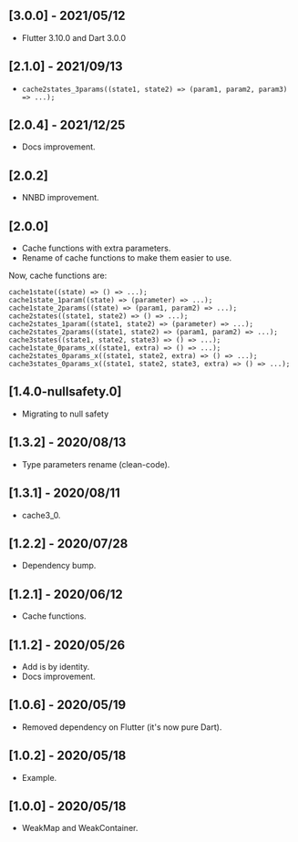 ## [3.0.0] - 2021/05/12

* Flutter 3.10.0 and Dart 3.0.0

## [2.1.0] - 2021/09/13

* `cache2states_3params((state1, state2) => (param1, param2, param3) => ...);`

## [2.0.4] - 2021/12/25

* Docs improvement.

## [2.0.2]

* NNBD improvement.

## [2.0.0]

* Cache functions with extra parameters.
* Rename of cache functions to make them easier to use.

Now, cache functions are:

```
cache1state((state) => () => ...);
cache1state_1param((state) => (parameter) => ...);
cache1state_2params((state) => (param1, param2) => ...);
cache2states((state1, state2) => () => ...);
cache2states_1param((state1, state2) => (parameter) => ...);
cache2states_2params((state1, state2) => (param1, param2) => ...);
cache3states((state1, state2, state3) => () => ...);
cache1state_0params_x((state1, extra) => () => ...);
cache2states_0params_x((state1, state2, extra) => () => ...);
cache3states_0params_x((state1, state2, state3, extra) => () => ...);
```    

## [1.4.0-nullsafety.0]

* Migrating to null safety

## [1.3.2] - 2020/08/13

* Type parameters rename (clean-code).

## [1.3.1] - 2020/08/11

* cache3_0.

## [1.2.2] - 2020/07/28

* Dependency bump.

## [1.2.1] - 2020/06/12

* Cache functions.

## [1.1.2] - 2020/05/26

* Add is by identity.
* Docs improvement.

## [1.0.6] - 2020/05/19

* Removed dependency on Flutter (it's now pure Dart).

## [1.0.2] - 2020/05/18

* Example.

## [1.0.0] - 2020/05/18

* WeakMap and WeakContainer.
